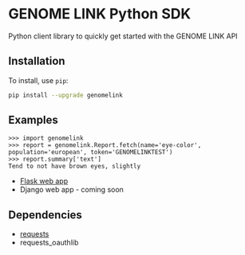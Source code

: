 # GENOME LINK Python SDK

Python client library to quickly get started with the GENOME LINK API

## Installation

To install, use `pip`:

```bash
pip install --upgrade genomelink
```

## Examples

```
>>> import genomelink
>>> report = genomelink.Report.fetch(name='eye-color', population='european', token='GENOMELINKTEST')
>>> report.summary['text']
Tend to not have brown eyes, slightly
```

* [Flask web app](https://github.com/AWAKENS-dev/api-oauth-example-flask)
* Django web app - coming soon

## Dependencies

* [requests](http://docs.python-requests.org/en/latest/)
* requests_oauthlib
